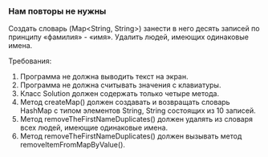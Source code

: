 
### Нам повторы не нужны

Создать словарь (Map<String, String>) занести в него десять записей по принципу «фамилия» - «имя».
Удалить людей, имеющих одинаковые имена.


Требования:
1.	Программа не должна выводить текст на экран.
2.	Программа не должна считывать значения с клавиатуры.
3.	Класс Solution должен содержать только четыре метода.
4.	Метод createMap() должен создавать и возвращать словарь HashMap с типом элементов String, String состоящих из 10 записей.
5.	Метод removeTheFirstNameDuplicates() должен удалять из словаря всех людей, имеющие одинаковые имена.
6.	Метод removeTheFirstNameDuplicates() должен вызывать метод removeItemFromMapByValue().


